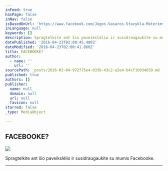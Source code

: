 ```yaml
---
inFeed: true
hasPage: false
inNav: false
isBasedOnUrl: 'https://www.facebook.com/Jogos-Vasaros-Stovykla-Moterims-1420853288240236/'
inLanguage: null
keywords: []
description: Spragtelkite ant šio paveikslėlio ir susidraugaukite su mumis Facebooke.
datePublished: '2016-04-23T02:00:45.480Z'
dateModified: '2016-04-23T02:00:41.860Z'
title: FACEBOOKE?
author:
  - name: ''
    url: ''
sourcePath: _posts/2016-03-04-972f75e4-033b-43c2-a2e4-b4cf1b934659.md
published: true
authors: []
publisher:
  name: null
  domain: null
  url: null
  favicon: null
starred: false
_type: MediaObject

---
```

## FACEBOOKE?
![](https://s3-us-west-2.amazonaws.com/the-grid-img/p/017f995341564abb92a00b10237c2c51f90ef90f.jpg)

Spragtelkite ant šio paveikslėlio ir susidraugaukite su mumis Facebooke.

****